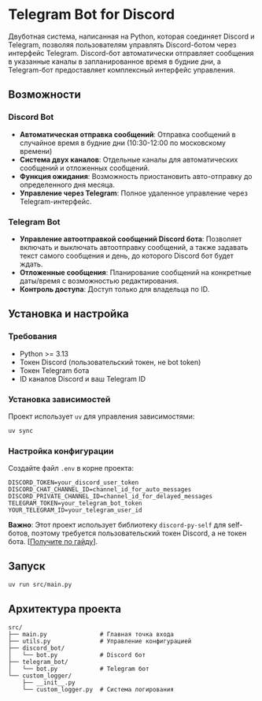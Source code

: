 # Telegram Bot for Discord

Двуботная система, написанная на Python, которая соединяет Discord и Telegram, позволяя пользователям управлять Discord-ботом через интерфейс Telegram. Discord-бот автоматически отправляет сообщения в указанные каналы в запланированное время в будние дни, а Telegram-бот предоставляет комплексный интерфейс управления.

## Возможности

### Discord Bot
- **Автоматическая отправка сообщений**: Отправка сообщений в случайное время в будние дни (10:30-12:00 по московскому времени)
- **Система двух каналов**: Отдельные каналы для автоматических сообщений и отложенных сообщений.
- **Функция ожидания**: Возможность приостановить авто-отправку до определенного дня месяца.
- **Управление через Telegram**: Полное удаленное управление через Telegram-интерфейс.

### Telegram Bot
- **Управление автоотправкой сообщений Discord бота**: Позволяет включать и выключать автоотправку сообщений, а также задавать текст самого сообщения и день, до которого Discord бот будет ждать.
- **Отложенные сообщения**: Планирование сообщений на конкретные даты/время с возможностью редактирования.
- **Контроль доступа**: Доступ только для владельца по ID.

## Установка и настройка

### Требования
- Python >= 3.13
- Токен Discord (пользовательский токен, не bot token)
- Токен Telegram бота
- ID каналов Discord и ваш Telegram ID

### Установка зависимостей

Проект использует `uv` для управления зависимостями:

```bash
uv sync
```

### Настройка конфигурации

Создайте файл `.env` в корне проекта:

```env
DISCORD_TOKEN=your_discord_user_token
DISCORD_CHAT_CHANNEL_ID=channel_id_for_auto_messages
DISCORD_PRIVATE_CHANNEL_ID=channel_id_for_delayed_messages
TELEGRAM_TOKEN=your_telegram_bot_token
YOUR_TELEGRAM_ID=your_telegram_user_id
```

**Важно**: Этот проект использует библиотеку `discord-py-self` для self-ботов, поэтому требуется пользовательский токен Discord, а не токен бота. [[Получите по гайду](https://www.youtube.com/watch?v=ECHX8iZeC6o)].

## Запуск

```bash
uv run src/main.py
```

## Архитектура проекта

```
src/
├── main.py               # Главная точка входа
├── utils.py              # Управление конфигурацией
├── discord_bot/
│   └── bot.py            # Discord бот
├── telegram_bot/
│   └── bot.py            # Telegram бот
└── custom_logger/
    ├── __init__.py
    └── custom_logger.py  # Система логирования
```